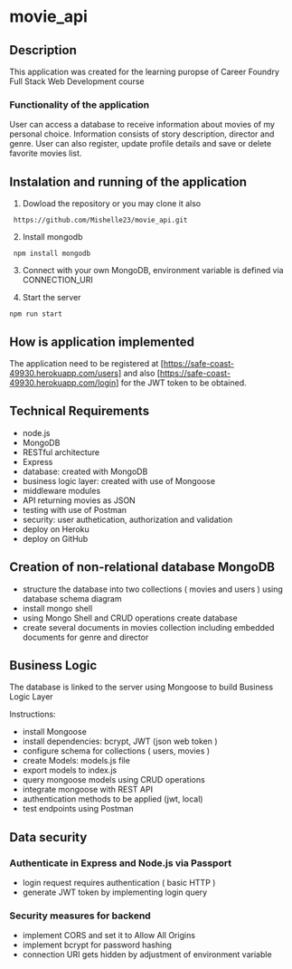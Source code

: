 # movie_api

## Description

This application was created for the learning puropse of Career Foundry Full Stack Web Development course

### Functionality of the application

User can access a database to receive information about movies of my personal choice. Information consists of story description, director and genre.
User can also register, update profile details and save or delete favorite movies list.

## Instalation and running of the application

1. Dowload the repository or you may clone it also

` https://github.com/Mishelle23/movie_api.git`

2. Install mongodb

` npm install mongodb`

3. Connect with your own MongoDB, environment variable is defined via CONNECTION_URI

5. Start the server

`npm run start`

## How is application implemented

The application need to be registered at [https://safe-coast-49930.herokuapp.com/users]
and also [https://safe-coast-49930.herokuapp.com/login] for the JWT token to be obtained.

## Technical Requirements

- node.js 
- MongoDB
- RESTful architecture
- Express
- database: created with MongoDB
- business logic layer: created with use of Mongoose
- middleware modules
- API returning movies as JSON
- testing with use of Postman
- security: user authetication, authorization and validation
- deploy on Heroku
- deploy on GitHub 

## Creation of non-relational database MongoDB

- structure the database into two collections ( movies and users ) using database schema diagram
- install mongo shell
- using Mongo Shell and CRUD operations create database
- create several documents in movies collection including embedded documents for genre and director

## Business Logic

The database is linked to the server using Mongoose to build Business Logic Layer

Instructions:

- install Mongoose
- install dependencies: bcrypt, JWT (json web token )
- configure schema for collections ( users, movies )
- create Models: models.js file
- export models to index.js
- query mongoose models using CRUD operations
- integrate mongoose with REST API
- authentication methods to be applied (jwt, local)
- test endpoints using Postman

## Data security

### Authenticate in Express and Node.js via Passport

- login request requires authentication ( basic HTTP )
- generate JWT token by implementing login query

### Security measures for backend

- implement CORS and set it to Allow All Origins
- implement bcrypt for password hashing
- connection URI gets hidden by adjustment of environment variable




